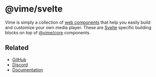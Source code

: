 # @vime/svelte

Vime is simply a collection of [web components](https://developer.mozilla.org/en-US/docs/Web/Web_Components)
that help you easily build and customize your own media player. These are [Svelte](https://svelte.dev)
specific building blocks on top of [@vime/core](https://www.npmjs.com/package/@vime/core) components.

## Related

- [GitHub](https://github.com/vime-js/vime)
- [Discord](https://discord.gg/feZ6cAE)
- [Documentation](https://vimejs.com)
